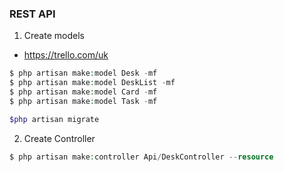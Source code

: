 ### REST API 

1. Create models

- https://trello.com/uk
```php 
$ php artisan make:model Desk -mf
$ php artisan make:model DeskList -mf
$ php artisan make:model Card -mf
$ php artisan make:model Task -mf

$php artisan migrate
``` 

2. Create Controller 
```php 
$ php artisan make:controller Api/DeskController --resource
```
